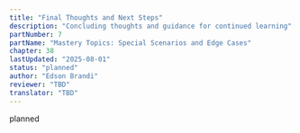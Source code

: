 ```yaml
---
title: "Final Thoughts and Next Steps"
description: "Concluding thoughts and guidance for continued learning"
partNumber: 7
partName: "Mastery Topics: Special Scenarios and Edge Cases"
chapter: 38
lastUpdated: "2025-08-01"
status: "planned"
author: "Edson Brandi"
reviewer: "TBD"
translator: "TBD"
---
```


planned
